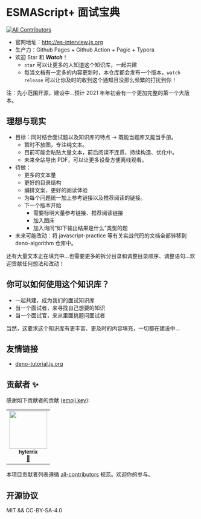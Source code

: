 # ESMAScript+ 面试宝典

<!-- ALL-CONTRIBUTORS-BADGE:START - Do not remove or modify this section -->
[![All Contributors](https://img.shields.io/badge/all_contributors-1-orange.svg?style=flat-square)](#contributors-)
<!-- ALL-CONTRIBUTORS-BADGE:END -->

* 官网地址：http://es-interview.js.org
* 生产力：Github Pages + Github Action + Pagic + Typora
* 欢迎 Star 和 ***Watch***！
  * `star` 可以让更多的人知道这个知识库，一起共建
  * 每当文档有一定多的内容更新时，本仓库都会发布一个版本，`watch release` 可以让你及时的收到这个通知且没那么频繁的打扰到你！

注：先小范围开源，建设中...预计 2021 年年初会有一个更加完整的第一个大版本。

## 理想与现实

* 目标：同时结合面试题以及知识库的特点 -> 既能当题库又能当手册。
  * 暂时不放图，专注纯文本。
  * 目前可能会粘贴大量文本，前后阅读不连贯，持续构造、优化中。
  * 未来全站导出 PDF，可以让更多设备方便离线观看。
* 待做：
  * 更多的文本量
  * 更好的目录结构
  * 编排文案，更好的阅读体验
  * 为每个问题统一加上参考链接以及推荐阅读的链接。
  * 下一个版本开始
    * 需要标明大量参考链接、推荐阅读链接
    * 加入图床
    * 加入询问“如下输出结果是什么”类型的题
* 未来可能改动：将 javascript-practice 等有关实战代码的文档全部转移到 deno-algorithm 仓库中。

还有大量文本正在填充中...也需要更多的拆分目录和调整目录顺序、调整语句...欢迎贡献任何想法和改动！

## 你可以如何使用这个知识库？

* 一起共建，成为我们的面试知识库
* 当一个面试者，来寻找自己想要的知识
* 当一个面试官，来从里面挑题问面试者

当然，这要求这个知识库有更丰富、更及时的内容填充，一切都在建设中...

## 友情链接

* [deno-tutorial.js.org](http://deno-tutorial.js.org/)

## 贡献者 ✨

感谢如下贡献者的贡献 ([emoji key](https://allcontributors.org/docs/en/emoji-key)):

<!-- ALL-CONTRIBUTORS-LIST:START - Do not remove or modify this section -->
<!-- prettier-ignore-start -->
<!-- markdownlint-disable -->
<table>
  <tr>
    <td align="center"><a href="https://github.com/hylerrix"><img src="https://avatars1.githubusercontent.com/u/19285461?v=4?s=100" width="100px;" alt=""/><br /><sub><b>hylerrix</b></sub></a><br /><a href="#ideas-hylerrix" title="Ideas, Planning, & Feedback">🤔</a></td>
  </tr>
</table>

<!-- markdownlint-restore -->
<!-- prettier-ignore-end -->

<!-- ALL-CONTRIBUTORS-LIST:END -->

本项目贡献者列表遵循 [all-contributors](https://github.com/all-contributors/all-contributors) 规范。欢迎你的参与。

## 开源协议

MIT && CC-BY-SA-4.0